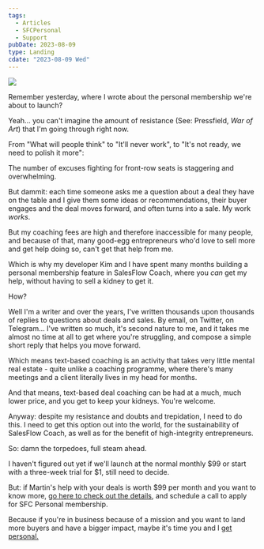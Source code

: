 ```yaml
---
tags:
  - Articles
  - SFCPersonal
  - Support
pubDate: 2023-08-09
type: Landing
cdate: "2023-08-09 Wed"
---
```


![](Media/SalesFlowCoach.app_Get-Personal-help-with-your-pipeline-and-your-deals_MartinStellar.jpeg)

Remember yesterday, where I wrote about the personal membership we're about to launch?

Yeah... you can't imagine the amount of resistance (See: Pressfield, *War of Art*) that I'm going through right now.

From "What will people think" to "It'll never work", to "It's not ready, we need to polish it more":

The number of excuses fighting for front-row seats is staggering and overwhelming.

But dammit: each time someone asks me a question about a deal they have on the table and I give them some ideas or recommendations, their buyer engages and the deal moves forward, and often turns into a sale. My work *works*. 

But my coaching fees are high and therefore inaccessible for many people, and because of that, many good-egg entrepreneurs who'd love to sell more and get help doing so, can't get that help from me.

Which is why my developer Kim and I have spent many months building a personal membership feature in SalesFlow Coach, where you *can* get my help, without having to sell a kidney to get it.

How?

Well I'm a writer and over the years, I've written thousands upon thousands of replies to questions about deals and sales. By email, on Twitter, on Telegram... I've written so much, it's second nature to me, and it takes me almost no time at all to get where you're struggling, and compose a simple short reply that helps you move forward.

Which means text-based coaching is an activity that takes very little mental real estate - quite unlike a coaching programme, where there's many meetings and a client literally lives in my head for months.

And that means, text-based deal coaching can be had at a much, much lower price, and you get to keep your kidneys. You're welcome.

Anyway: despite my resistance and doubts and trepidation, I need to do this. I need to get this option out into the world, for the sustainability of SalesFlow Coach, as well as for the benefit of high-integrity entrepreneurs.

So: damn the torpedoes, full steam ahead.

I haven't figured out yet if we'll launch at the normal monthly $99 or start with a three-week trial for $1, still need to decide.

But: if Martin's help with your deals is worth $99 per month and you want to know more, [go here to check out the details](https://personal.salesflowcoach.app/), and schedule a call to apply for SFC Personal membership.

Because if you're in business because of a mission and you want to land more buyers and have a bigger impact, maybe it's time you and I [get personal.](https://personal.salesflowcoach.app/)

<br />